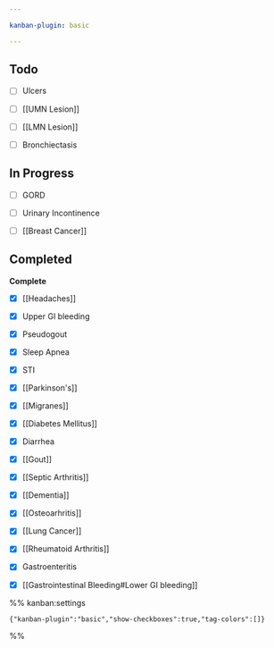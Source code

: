 ```yaml
---

kanban-plugin: basic

---
```


## Todo

- [ ] Ulcers
- [ ] [[UMN Lesion]]
- [ ] [[LMN Lesion]]
- [ ] Bronchiectasis


## In Progress

- [ ] GORD
- [ ] Urinary Incontinence
- [ ] [[Breast Cancer]]


## Completed

**Complete**
- [x] [[Headaches]]
- [x] Upper GI bleeding
- [x] Pseudogout
- [x] Sleep Apnea
- [x] STI
- [x] [[Parkinson's]]
- [x] [[Migranes]]
- [x] [[Diabetes Mellitus]]
- [x] Diarrhea
- [x] [[Gout]]
- [x] [[Septic Arthritis]]
- [x] [[Dementia]]
- [x] [[Osteoarhritis]]
- [x] [[Lung Cancer]]
- [x] [[Rheumatoid Arthritis]]
- [x] Gastroenteritis
- [x] [[Gastrointestinal Bleeding#Lower GI bleeding]]




%% kanban:settings
```
{"kanban-plugin":"basic","show-checkboxes":true,"tag-colors":[]}
```
%%